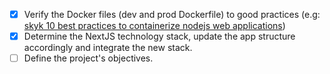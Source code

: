 - [x] Verify the Docker files (dev and prod Dockerfile) to good practices (e.g: [skyk 10 best practices to containerize nodejs web applications](https://snyk.io/blog/10-best-practices-to-containerize-nodejs-web-applications-with-docker/))
- [x] Determine the NextJS technology stack, update the app structure accordingly and integrate the new stack.
- [ ] Define the project's objectives.